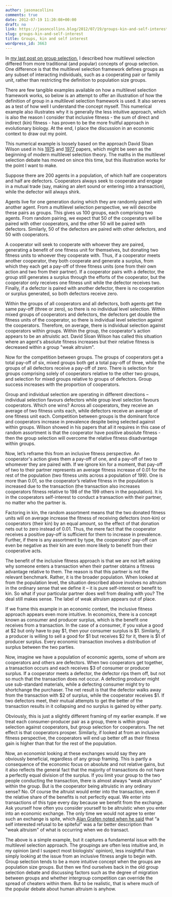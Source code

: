 ```yaml
---
author: jasonacollins
comments: true
date: 2012-07-19 11:20:08+00:00
draft: no
link: https://jasoncollins.blog/2012/07/19/groups-kin-and-self-interest/
slug: groups-kin-and-self-interest
title: Groups, kin and self interest
wordpress_id: 3663
---
```


In [my last post on group selection](https://jasoncollins.blog/2012/07/what-is-multilevel-selection/), I described how multilevel selection differed from more traditional (and popular) concepts of group selection. One difference is that the multilevel selection framework defines groups as any subset of interacting individuals, such as a cooperating pair or family unit, rather than restricting the definition to population size groups.

There are few tangible examples available on how a multilevel selection framework works, so below is an attempt to offer an illustration of how the definition of group in a multilevel selection framework is used. It also serves as a test of how well I understand the concept myself. This numerical example also illustrates why it is generally the less intuitive approach, which is also the reason I consider that inclusive fitness - the sum of direct and indirect (kin) fitness - has proven to be the more fruitful approach in evolutionary biology. At the end, I place the discussion in an economic context to draw out my point.

This numerical example is loosely based on the approach David Sloan Wilson used in his [1975](http://www.pnas.org/content/72/1/143.full.pdf) and [1977](http://www.jstor.org/stable/2459987) papers, which might be seen as the beginning of modern multilevel selection theory. The maths in the multilevel selection debate has moved on since this time, but this illustration works for the point I want to make.

Suppose there are 200 agents in a population, of which half are cooperators and half are defectors. Cooperators always seek to cooperate and engage in a mutual trade (say, making an alert sound or entering into a transaction), while the defector will always shirk.

Agents live for one generation during which they are randomly paired with another agent. From a multilevel selection perspective, we will describe these pairs as groups. This gives us 100 groups, each comprising two agents. From random pairing, we expect that 50 of the cooperators will be paired with other cooperators, and the other 50 will be paired with defectors. Similarly, 50 of the defectors are paired with other defectors, and 50 with cooperators.

A cooperator will seek to cooperate with whoever they are paired, generating a benefit of one fitness unit for themselves, but donating two fitness units to whoever they cooperate with. Thus, if a cooperator meets another cooperator, they both cooperate and generate a surplus, from which they each get a pay-off of three fitness units (one from their own action and two from their partner). If a cooperator pairs with a defector, the group still generates a surplus through the efforts of the cooperator, but the cooperator only receives one fitness unit while the defector receives two. Finally, if a defector is paired with another defector, there is no cooperation or surplus generated, so both defectors receive zero.

Within the groups of all cooperators and all defectors, both agents get the same pay-off (three or zero), so there is no individual level selection. Within mixed groups of cooperators and defectors, the defectors get double the fitness units of the cooperator, so there is individual level selection against the cooperators. Therefore, on average, there is individual selection against cooperators within groups. Within the group, the cooperator's action appears to be an altruistic act. David Sloan Wilson has called this situation where an agent's absolute fitness increases but their relative fitness is decreased within a group "weak altruism".

Now for the competition between groups. The groups of cooperators get a total pay-off of six, mixed groups both get a total pay-off of three, while the groups of all defectors receive a pay-off of zero. There is selection for groups comprising solely of cooperators relative to the other two groups, and selection for mixed groups relative to groups of defectors. Group success increases with the proportion of cooperators.

Group and individual selection are operating in different directions – individual selection favours defectors while group level selection favours cooperators. Which one wins? Across all cooperators, they receive an average of two fitness units each, while defectors receive an average of one fitness unit each. Competition between groups is the dominant force and cooperators increase in prevalence despite being selected against within groups. Wilson showed in his papers that all it requires in this case of random assortment is that the cooperator have positive absolute fitness - then the group selection will overcome the relative fitness disadvantage within groups.

Now, let’s reframe this from an inclusive fitness perspective. An cooperator's action gives them a pay-off of one, and a pay-off of two to whomever they are paired with. If we ignore kin for a moment, that pay-off of two to their partner represents an average fitness increase of 0.01 for the rest of the population (two fitness units across a population of 199). One is more than 0.01, so the cooperator’s relative fitness in the population is increased due to the transaction (the transaction also increases cooperators fitness relative to 198 of the 199 others in the population). It is in the cooperators self-interest to conduct a transaction with their partner, no matter who the partner is.

Factoring in kin, the random assortment means that the two donated fitness units will on average increase the fitness of receiving defectors (non-kin) or cooperators (their kin) by an equal amount, so the effect of that donation nets out to zero instead of 0.01. Thus, the mere fact that the cooperator receives a positive pay-off is sufficient for them to increase in prevalence. Further, if there is any assortment by type, the cooperators' pay-off can even be negative as their kin are even more likely to benefit from their cooperative acts.

The benefit of the inclusive fitness approach is that we are not left asking why someone enters a transaction when their partner obtains a fitness advantage relative to them. The reason is that this partner is not the relevant benchmark. Rather, it is the broader population. When looked at from the population level, the situation described above involves no altruism in the ordinary sense that we define it – it is pure self-interest or benefit to kin. So what if your particular partner does well from dealing with you? The deal still makes sense. The label of weak altruism appears out of place.

If we frame this example in an economic context, the inclusive fitness approach appears even more intuitive. In economics, there is a concept known as consumer and producer surplus, which is the benefit one receives from a transaction. In the case of a consumer, if you value a good at $2 but only have to pay $1, then your consumer surplus is $1. Similarly, if a producer is willing to sell a good for $1 but receives $2 for it, there is $1 of producer surplus. Every economic transaction involves a distribution of surplus between the two parties.

Now, imagine we have a population of economic agents, some of whom are cooperators and others are defectors. When two cooperators get together, a transaction occurs and each receives $3 of consumer or producer surplus. If a cooperator meets a defector, the defector rips them off, but not so much that the transaction does not occur. A defecting producer might use sub-standard materials, while a defecting consumer might try to shortchange the purchaser. The net result is that the defector walks away from the transaction with $2 of surplus, while the cooperator receives $1. If two defectors meet, their mutual attempts to get the better of the transaction results in it collapsing and no surplus is gained by either party.

Obviously, this is just a slightly different framing of my earlier example. If we treat each consumer-producer pair as a group, there is within group selection against cooperators, but group selection for cooperators. The net effect is that cooperators prosper. Similarly, if looked at from an inclusive fitness perspective, the cooperators will end up better off as their fitness gain is higher than that for the rest of the population.

Now, an economist looking at these exchanges would say they are obviously beneficial, regardless of any group framing. This is partly a consequence of the economic focus on absolute and not relative gains, but it also reflects the general fact that the majority of transactions do not have a perfectly equal division of the surplus. If you limit your group to the two people conducting the transaction, there is almost always "weak altruism" within the group. But is the cooperator being altruistic in any ordinary sense? No. Of course the altruist would enter into the transaction, even if the relative share of the benefits is not perfectly equal. We enter into transactions of this type every day because we benefit from the exchange. Ask yourself how often you consider yourself to be altruistic when you enter into an economic exchange. The only time we would not agree to enter such an exchange is spite, which [Alan Grafen noted when he said](http://users.ox.ac.uk/~grafen/cv/KandD2ed.pdf) that “a self interested refusal to be spiteful" was a far better description than "weak altruism" of what is occurring when we do transact.

The above is a simple example, but it captures a fundamental issue with the multilevel selection approach. The groupings are often less intuitive and, in my opinion (and I suspect most biologists' opinion), less insightful than simply looking at the issue from an inclusive fitness angle to begin with. Group selection tends to be a more intuitive concept when the groups are population size groups. But then we find ourselves back in the old group selection debate and discussing factors such as the degree of migration between groups and whether intergroup competition can override the spread of cheaters within them. But to be realistic, that is where much of the popular debate about human altruism is anyhow.
